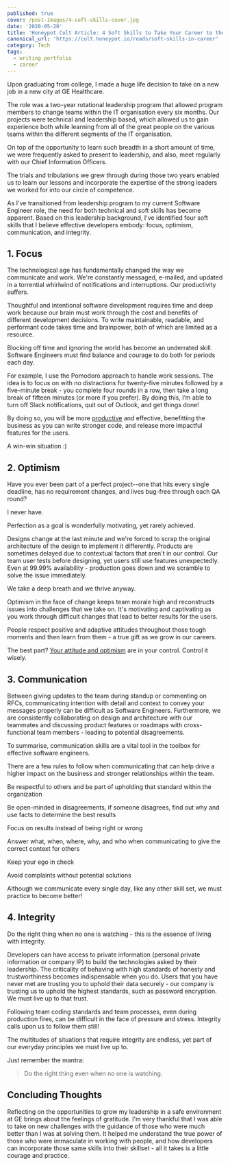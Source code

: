 ```yaml
---
published: true
cover: /post-images/4-soft-skills-cover.jpg
date: '2020-05-20'
title: 'Honeypot Cult Article: 4 Soft Skills to Take Your Career to the Next Level'
canonical_url: 'https://cult.honeypot.io/reads/soft-skills-in-career'
category: Tech
tags:
  - writing portfolio
  - career
---
```

Upon graduating from college, I made a huge life decision to take on a new job in a new city at GE Healthcare. 

The role was a two-year rotational leadership program that allowed program members to change teams within the IT organisation every six months. Our projects were technical and leadership based, which allowed us to gain experience both while learning from all of the great people on the various teams within the different segments of the IT organisation.

On top of the opportunity to learn such breadth in a short amount of time, we were frequently asked to present to leadership, and also, meet regularly with our Chief Information Officers.

The trials and tribulations we grew through during those two years enabled us to learn our lessons and incorporate the expertise of the strong leaders we worked for into our circle of competence.

As I've transitioned from leadership program to my current Software Engineer role, the need for both technical and soft skills has become apparent. Based on this leadership background, I've identified four soft skills that I believe effective developers embody: focus, optimism, communication, and integrity.

## 1. Focus

The technological age has fundamentally changed the way we communicate and work. We're constantly messaged, e-mailed, and updated in a torrential whirlwind of notifications and interruptions. Our productivity suffers.

Thoughtful and intentional software development requires time and deep work because our brain must work through the cost and benefits of different development decisions. To write maintainable, readable, and performant code takes time and brainpower, both of which are limited as a resource.

Blocking off time and ignoring the world has become an underrated skill. Software Engineers must find balance and courage to do both for periods each day. 

For example, I use the Pomodoro approach to handle work sessions. The idea is to focus on with no distractions for twenty-five minutes followed by a five-minute break - you complete four rounds in a row, then take a long break of fifteen minutes (or more if you prefer). By doing this, I’m able to turn off Slack notifications, quit out of Outlook, and get things done!

By doing so, you will be more [productive](https://www.youtube.com/watch?v=sRluD6EObOo&feature=youtu.be%2F) and effective, benefitting the business as you can write stronger code, and release more impactful features for the users. 

A win-win situation :)

## 2. Optimism

Have you ever been part of a perfect project--one that hits every single deadline, has no requirement changes, and lives bug-free through each QA round?

I never have.

Perfection as a goal is wonderfully motivating, yet rarely achieved. 

Designs change at the last minute and we're forced to scrap the original architecture of the design to implement it differently. Products are sometimes delayed due to contextual factors that aren't in our control. Our team user tests before designing, yet users still use features unexpectedly. Even at 99.99% availability - production goes down and we scramble to solve the issue immediately.

We take a deep breath and we thrive anyway.

Optimism in the face of change keeps team morale high and reconstructs issues into challenges that we take on. It's motivating and captivating as you work through difficult changes that lead to better results for the users.

People respect positive and adaptive attitudes throughout those tough moments and then learn from them - a true gift as we grow in our careers.

The best part? [Your attitude and optimism](https://www.forbes.com/sites/tracybrower/2019/09/15/how-optimism-can-help-your-career-4-simple-steps/#5294bfdb747a) are in your control. Control it wisely.

## 3. Communication
Between giving updates to the team during standup or commenting on RFCs, communicating intention with detail and context to convey your messages properly can be difficult as Software Engineers. Furthermore, we are consistently collaborating on design and architecture with our teammates and discussing product features or roadmaps with cross-functional team members - leading to potential disagreements. 

To summarise, communication skills are a vital tool in the toolbox for effective software engineers.

There are a few rules to follow when communicating that can help drive a higher impact on the business and stronger relationships within the team.

Be respectful to others and be part of upholding that standard within the organization

Be open-minded in disagreements, if someone disagrees, find out why and use facts to determine the best results

Focus on results instead of being right or wrong

Answer what, when, where, why, and who when communicating to give the correct context for others

Keep your ego in check

Avoid complaints without potential solutions

Although we communicate every single day, like any other skill set, we must practice to become better!

## 4. Integrity

Do the right thing when no one is watching - this is the essence of living with integrity.

Developers can have access to private information (personal private information or company IP) to build the technologies asked by their leadership. The criticality of behaving with high standards of honesty and trustworthiness becomes indispensable when you do. Users that you have never met are trusting you to uphold their data securely - our company is trusting us to uphold the highest standards, such as password encryption. We must live up to that trust.

Following team coding standards and team processes, even during production fires, can be difficult in the face of pressure and stress. Integrity calls upon us to follow them still!

The multitudes of situations that require integrity are endless, yet part of our everyday principles we must live up to. 

Just remember the mantra: 

> Do the right thing even when no one is watching.

## Concluding Thoughts

Reflecting on the opportunities to grow my leadership in a safe environment at GE brings about the feelings of gratitude. I'm very thankful that I was able to take on new challenges with the guidance of those who were much better than I was at solving them. It helped me understand the true power of those who were immaculate in working with people, and how developers can incorporate those same skills into their skillset - all it takes is a little courage and practice. 

